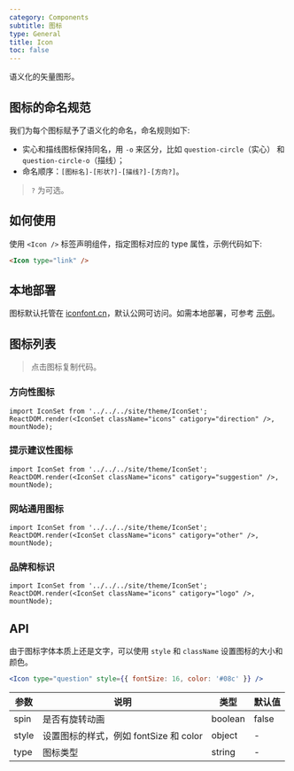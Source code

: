 ```yaml
---
category: Components
subtitle: 图标
type: General
title: Icon
toc: false
---
```



语义化的矢量图形。

## 图标的命名规范

我们为每个图标赋予了语义化的命名，命名规则如下:

- 实心和描线图标保持同名，用 `-o` 来区分，比如 `question-circle`（实心） 和 `question-circle-o`（描线）；
- 命名顺序：`[图标名]-[形状?]-[描线?]-[方向?]`。

> `?` 为可选。

## 如何使用

使用 `<Icon />` 标签声明组件，指定图标对应的 type 属性，示例代码如下:

```html
<Icon type="link" />
```

## 本地部署

图标默认托管在 [iconfont.cn](http://iconfont.cn)，默认公网可访问。如需本地部署，可参考 [示例](https://github.com/ant-design/antd-init/tree/master/examples/local-iconfont)。

## 图标列表

> 点击图标复制代码。

### 方向性图标

```__react
import IconSet from '../../../site/theme/IconSet';
ReactDOM.render(<IconSet className="icons" catigory="direction" />, mountNode);
```

### 提示建议性图标

```__react
import IconSet from '../../../site/theme/IconSet';
ReactDOM.render(<IconSet className="icons" catigory="suggestion" />, mountNode);
```

### 网站通用图标

```__react
import IconSet from '../../../site/theme/IconSet';
ReactDOM.render(<IconSet className="icons" catigory="other" />, mountNode);
```

### 品牌和标识

```__react
import IconSet from '../../../site/theme/IconSet';
ReactDOM.render(<IconSet className="icons" catigory="logo" />, mountNode);
```

## API

由于图标字体本质上还是文字，可以使用 `style` 和 `className` 设置图标的大小和颜色。

```jsx
<Icon type="question" style={{ fontSize: 16, color: '#08c' }} />
```

| 参数 | 说明 | 类型 | 默认值 |
| --- | --- | --- | --- |
| spin | 是否有旋转动画 | boolean | false |
| style | 设置图标的样式，例如 fontSize 和 color | object | - |
| type | 图标类型 | string | - |
